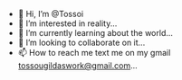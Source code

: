 - 👋 Hi, I’m @Tossoi
- 👀 I’m interested in reality...
- 🌱 I’m currently learning about the world...
- 💞️ I’m looking to collaborate on it...
- 📫 How to reach me text me on my gmail tossougildaswork@gmail.com...

<!---
Tossoi/Tossoi is a ✨ special ✨ repository because its `README.md` (this file) appears on your GitHub profile.
You can click the Preview link to take a look at your changes.
--->
